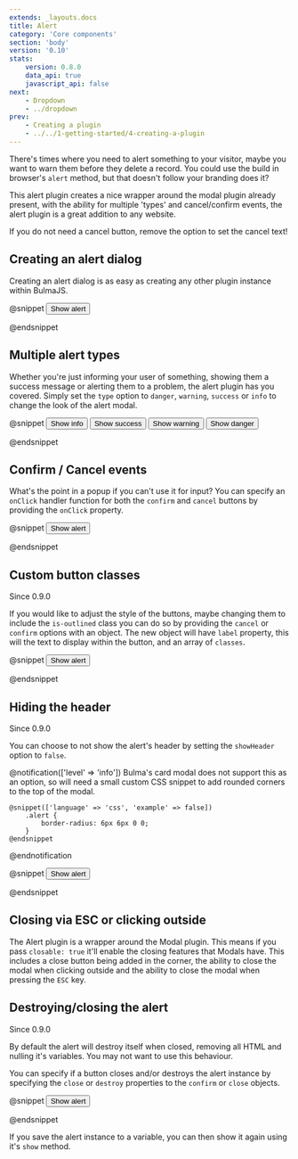 ```yaml
---
extends: _layouts.docs
title: Alert
category: 'Core components'
section: 'body'
version: '0.10'
stats:
    version: 0.8.0
    data_api: true
    javascript_api: false
next:
    - Dropdown
    - ../dropdown
prev:
    - Creating a plugin
    - ../../1-getting-started/4-creating-a-plugin
---
```


There's times where you need to alert something to your visitor, maybe you want to warn them before they delete a record. You could use the build in browser's `alert` method, but that doesn't follow your branding does it?

This alert plugin creates a nice wrapper around the modal plugin already present, with the ability for multiple 'types' and cancel/confirm events, the alert plugin is a great addition to any website.

If you do not need a cancel button, remove the option to set the cancel text!

## Creating an alert dialog
Creating an alert dialog is as easy as creating any other plugin instance within BulmaJS.

@snippet
<button id="example-alert-button-1" class="button is-primary">Show alert</button>

<script>
    document.querySelector('#example-alert-button-1').addEventListener('click', function(e) {
        //start
        Bulma.create('alert', {
            type: 'danger',
            title: 'This is an alert!',
            body: 'Ooohh what button you gonna click?',
            confirm: 'Confirm it!',
            cancel: 'Maybe not'
        });
        //end
    });
</script>
@endsnippet

## Multiple alert types
Whether you're just informing your user of something, showing them a success message or alerting them to a problem, the alert plugin has you covered. Simply set the `type` option to `danger`, `warning`, `success` or `info` to change the look of the alert modal.

@snippet
<button id="example-alert-button-2" class="button is-info">Show info</button>
<button id="example-alert-button-3" class="button is-success">Show success</button>
<button id="example-alert-button-4" class="button is-warning">Show warning</button>
<button id="example-alert-button-5" class="button is-danger">Show danger</button>

<script>
    //start
    document.querySelector('#example-alert-button-2').addEventListener('click', function(e) {
        Bulma.create('alert', {
            type: 'info',
            title: 'This is an alert!',
            body: 'Ooohh what button you gonna click?',
            confirm: 'Confirm it!',
            cancel: 'Maybe not'
        });
    });

    document.querySelector('#example-alert-button-3').addEventListener('click', function(e) {
        Bulma.create('alert', {
            type: 'success',
            title: 'This is an alert!',
            body: 'Ooohh what button you gonna click?',
            confirm: 'Confirm it!',
            cancel: 'Maybe not'
        });
    });

    document.querySelector('#example-alert-button-4').addEventListener('click', function(e) {
        Bulma.create('alert', {
            type: 'warning',
            title: 'This is an alert!',
            body: 'Ooohh what button you gonna click?',
            confirm: 'Confirm it!',
            cancel: 'Maybe not'
        });
    });

    document.querySelector('#example-alert-button-5').addEventListener('click', function(e) {
        Bulma.create('alert', {
            type: 'danger',
            title: 'This is an alert!',
            body: 'Ooohh what button you gonna click?',
            confirm: 'Confirm it!',
            cancel: 'Maybe not'
        });
    });
    //end
</script>
@endsnippet

## Confirm / Cancel events
What's the point in a popup if you can't use it for input? You can specify an `onClick` handler function for both the `confirm` and `cancel` buttons by providing the `onClick` property.

@snippet
<button id="example-alert-button-6" class="button is-primary">Show alert</button>

<script>
    document.querySelector('#example-alert-button-6').addEventListener('click', function(e) {
        //start
        Bulma.create('alert', {
            type: 'danger',
            title: 'This is an alert!',
            body: 'Ooohh what button you gonna click?',
            confirm: {
                label: 'Confirm!',
                onClick: function() {
                    Bulma.create('alert', {
                        title: 'Confirmed',
                        body: 'You clicked confirm!'
                    });
                },
            },
            cancel: {
                label: 'Cancel!',
                onClick: function() {
                    Bulma.create('alert', {
                        title: 'Cancelled',
                        body: 'You clicked cancel!'
                    });
                }
            }
        });
        //end
    });
</script>
@endsnippet

## Custom button classes

<div class="tags has-addons">
    <span class="tag is-success">Since</span>
    <span class="tag">0.9.0</span>
</div>

If you would like to adjust the style of the buttons, maybe changing them to include the `is-outlined` class you can do so by providing the `cancel` or `confirm` options with an object. The new object will have `label` property, this will the text to display within the button, and an array of `classes`.

@snippet
<button id="example-alert-button-8" class="button is-primary">Show alert</button>

<script>
    document.querySelector('#example-alert-button-8').addEventListener('click', function(e) {
        //start
        Bulma.create('alert', {
            type: 'danger',
            title: 'Ooooo custom',
            body: 'Classes...',
            confirm: {
                label: 'Awesome',
                classes: ['is-outlined']
            },
            cancel: {
                label: 'See',
                classes: ['is-primary', 'is-rounded']
            }
        });
        //end
    });
</script>
@endsnippet

## Hiding the header

<div class="tags has-addons">
    <span class="tag is-success">Since</span>
    <span class="tag">0.9.0</span>
</div>

You can choose to not show the alert's header by setting the `showHeader` option to `false`.

@notification(['level' => 'info'])
    Bulma's card modal does not support this as an option, so will need a small custom CSS snippet to add rounded corners to the top of the modal.
    
    @snippet(['language' => 'css', 'example' => false])
        .alert {
            border-radius: 6px 6px 0 0;
        }
    @endsnippet
@endnotification

@snippet
<button id="example-alert-button-7" class="button is-primary">Show alert</button>

<script>
    document.querySelector('#example-alert-button-7').addEventListener('click', function(e) {
        //start
        Bulma.create('alert', {
            type: 'danger',
            body: 'See no header',
            confirm: 'Awesome!',
            showHeader: false
        });
        //end
    });
</script>
@endsnippet

## Closing via ESC or clicking outside
The Alert plugin is a wrapper around the Modal plugin. This means if you pass `closable: true` it'll enable the closing features that Modals have. This includes a close button being added in the corner, the ability to close the modal when clicking outside and the ability to close the modal when pressing the `ESC` key.

## Destroying/closing the alert

<div class="tags has-addons">
    <span class="tag is-success">Since</span>
    <span class="tag">0.9.0</span>
</div>

By default the alert will destroy itself when closed, removing all HTML and nulling it's variables. You may not want to use this behaviour.

You can specify if a button closes and/or destroys the alert instance by specifying the `close` or `destroy` properties to the `confirm` or `close` objects.

@snippet
<button id="example-alert-button-9" class="button is-primary">Show alert</button>

<script>
    document.querySelector('#example-alert-button-9').addEventListener('click', function(e) {
        //start
        Bulma.create('alert', {
            type: 'danger',
            title: 'Alert',
            body: 'Try clicking the buttons!',
            confirm: {
                label: 'Close but do not destroy',
                destroy: false
            },
            cancel: {
                label: 'Do nothing!',
                close: false,
                destroy: false
            }
        });
        //end
    });
</script>
@endsnippet

If you save the alert instance to a variable, you can then show it again using it's `show` method.